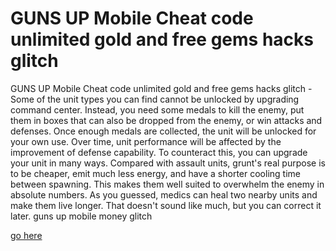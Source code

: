 # GUNS UP Mobile Cheat code unlimited gold and free gems hacks glitch

GUNS UP Mobile Cheat code unlimited gold and free gems hacks glitch - Some of the unit types you can find cannot be unlocked by upgrading command center. Instead, you need some medals to kill the enemy, put them in boxes that can also be dropped from the enemy, or win attacks and defenses. Once enough medals are collected, the unit will be unlocked for your own use. Over time, unit performance will be affected by the improvement of defense capability. To counteract this, you can upgrade your unit in many ways. Compared with assault units, grunt's real purpose is to be cheaper, emit much less energy, and have a shorter cooling time between spawning. This makes them well suited to overwhelm the enemy in absolute numbers. As you guessed, medics can heal two nearby units and make them live longer. That doesn't sound like much, but you can correct it later. guns up mobile money glitch

<a href="https://watermod.icu/guns-up-mobile/">go here</a>
